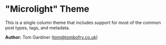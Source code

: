 # "Microlight" Theme

This is a single column theme that includes support for most of the common post types, tags, and metadata.

**Author:** Tom Gardiner (tom@tombofry.co.uk)
